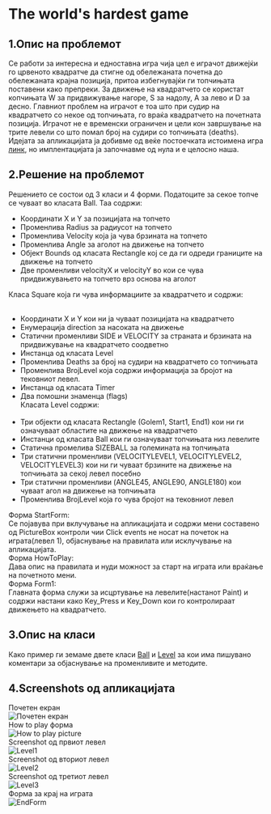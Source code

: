 # The world's hardest game

## 1.Опис на проблемот 
Се работи за интересна и едноставна игра чија цел е играчот движејќи го црвеното квадратче да стигне од обележаната почетна до обележаната крајна позиција, притоа избегнувајќи ги топчињата поставени какo препреки. За движење на квадратчето се користат копчињата W за придвижување нагоре, S за надолу, A за лево и D за десно. Главниот проблем на играчот е тоа што при судир на квадратчето со некое од топчињата, го враќа квадратчето на почетната позиција. Играчот не е временски ограничен и цели кон завршување на трите левели со што помал број на судири со топчињата (deaths). 
Идејата за апликацијата ја добивме од веќе постоечката истоимена игра [линк](http://www.coolmath-games.com/0-worlds-hardest-game), но имплентацијата ја започнавме од нула и е целосно наша.
## 2.Решение на проблемот 
Решението се состои од 3 класи и 4 форми.
Податоците за секое топче се чуваат во класата Ball. Таа содржи: <br/>
- Координати X и Y за позицијата на топчето 
- Променлива Radius за радиусот на топчето 
- Променлива Velocity која ја чува брзината на топчето 
- Променлива Angle за аголот на движење на топчето 
- Објект Bounds од класата Rectangle кој се да ги одреди границите на движење на топчето 
- Две променливи velocityX и velocityY во кои се чува придвижувањето на топчето врз основа на аголот 

Класа Square која ги чува информациите за квадратчето и содржи: <br/> <br/>
-	Координати X и Y кои ни ја чуваат позицијата на квадратчето  <br/>
-	Енумерација direction за насоката на движење <br/>
-	Статични променливи SIDE и VELOCITY за страната и брзината на придвижување на квадратчето соодветно <br/>
-	Инстанца од класата  Level   <br/>
-	Променлива Deaths за број на судири на квадратчето со топчињата <br/>
-	Променлива BrojLevel која содржи информација за бројот на тековниот левел.  <br/>
-	Инстанца од класата Timer  <br/>
-	Два помошни знаменца (flags) <br/>
Класата Level содржи: <br/> <br/>
-	Три објекти од класата Rectangle (Golem1, Start1, End1) кои ни ги означуваат областите на движење на квадратчето  <br/>
-	Инстанци од класата Ball кои ги означуваат топчињата низ левелите <br/>
-	Статична промелива SIZEBALL за големината на топчињата <br/>
-	Три статични променливи (VELOCITYLEVEL1, VELOCITYLEVEL2, VELOCITYLEVEL3) кои ни ги чуваат брзините на движење на топчињата за секој левел посебно <br/>
-	Три статични променливи (ANGLE45, ANGLE90, ANGLE180) кои чуваат агол на движење на топчињата <br/>
-	Променлива BrojLevel која го чува бројот на тековниот левел <br/>

Форма StartForm: <br/>
    	Се појавува при вклучување на апликацијата и содржи мени составено од  PictureBox контроли чии Click events не носат на почеток на играта(левел 1), објаснување на правилата или исклучување на апликацијата. <br/>
Форма HowToPlay: <br/> 
    	Дава опис на правилата и нуди можност за старт на играта или враќање на почетното мени. <br/>
Форма Form1: <br/> 
	  Главната форма служи за исцртување на левелите(настанот Paint) и содржи настани како Кеy_Press и Key_Down кои го контролираат движењето на квадратчето.
## 3.Опис на класи 
Како пример ги земаме двете класи [Ball](https://github.com/vtaseski/TheWorldsHardestGame/blob/master/ProektnaZadacaTheHardestGame/ProektnaZadacaTheHardestGame/Ball.cs) и [Level](https://github.com/vtaseski/TheWorldsHardestGame/blob/master/ProektnaZadacaTheHardestGame/ProektnaZadacaTheHardestGame/Level.cs) за кои има пишувано коментари за објаснување на променливите и методите.  <br/>
## 4.Screenshots од апликацијата <br/>
  Почетен екран <br/>
  ![Почетен екран](https://cloud.githubusercontent.com/assets/12299166/7528316/599cf7ec-f526-11e4-83bc-55c82e1f8def.png) <br/>
  How to play форма <br/>
  ![How to play picture](https://cloud.githubusercontent.com/assets/12299166/7528333/8fa209fe-f526-11e4-988c-097c4f34f291.png) <br/> 
  Screenshot од првиот левел <br/>
  ![Level1](https://cloud.githubusercontent.com/assets/12299166/7528340/bad9190a-f526-11e4-95e3-f45b922bcbaf.png) <br/>
  Screenshot од вториот левел <br/>
  ![Level2](https://cloud.githubusercontent.com/assets/12299166/7528356/e08b70b2-f526-11e4-99e8-6eef3558a9d5.png) <br/>
  Screenshot од третиот левел <br/>
	 ![Level3](https://cloud.githubusercontent.com/assets/12299166/7528371/26b65f5c-f527-11e4-97f4-d0d353119f82.png) <br/>
	 Форма за крај на играта <br/>
	 ![EndForm](https://cloud.githubusercontent.com/assets/12299166/7528393/622fcde8-f527-11e4-8f8e-61fceb2dc3e0.png) <br/>
	 
